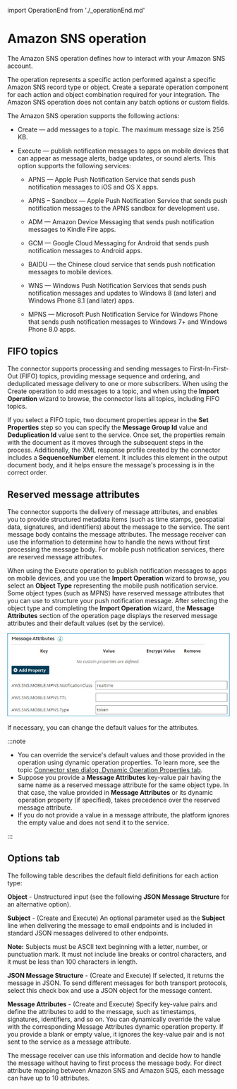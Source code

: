
import OperationEnd from './_operationEnd.md'

# Amazon SNS operation 

<head>
  <meta name="guidename" content="Integration"/>
  <meta name="context" content="GUID-1947a8d0-9d8a-4d00-8bb3-dbcd7a4121b9"/>
</head>


The Amazon SNS operation defines how to interact with your Amazon SNS account.

The operation represents a specific action performed against a specific Amazon SNS record type or object. Create a separate operation component for each action and object combination required for your integration. The Amazon SNS operation does not contain any batch options or custom fields.

The Amazon SNS operation supports the following actions:

-   Create — add messages to a topic. The maximum message size is 256 KB.

-   Execute — publish notification messages to apps on mobile devices that can appear as message alerts, badge updates, or sound alerts. This option supports the following services:

    -   APNS — Apple Push Notification Service that sends push notification messages to iOS and OS X apps.

    -   APNS – Sandbox — Apple Push Notification Service that sends push notification messages to the APNS sandbox for development use.

    -   ADM — Amazon Device Messaging that sends push notification messages to Kindle Fire apps.

    -   GCM — Google Cloud Messaging for Android that sends push notification messages to Android apps.

    -   BAIDU — the Chinese cloud service that sends push notification messages to mobile devices.

    -   WNS — Windows Push Notification Services that sends push notification messages and updates to Windows 8 \(and later\) and Windows Phone 8.1 \(and later\) apps.

    -   MPNS — Microsoft Push Notification Service for Windows Phone that sends push notification messages to Windows 7+ and Windows Phone 8.0 apps.


## FIFO topics 

The connector supports processing and sending messages to First-In-First-Out \(FIFO\) topics, providing message sequence and ordering, and deduplicated message delivery to one or more subscribers. When using the Create operation to add messages to a topic, and when using the **Import Operation** wizard to browse, the connector lists all topics, including FIFO topics.

If you select a FIFO topic, two document properties appear in the **Set Properties** step so you can specify the **Message Group Id** value and **Deduplication Id** value sent to the service. Once set, the properties remain with the document as it moves through the subsequent steps in the process. Additionally, the XML response profile created by the connector includes a **SequenceNumber** element. It includes this element in the output document body, and it helps ensure the message's processing is in the correct order.

## Reserved message attributes 

The connector supports the delivery of message attributes, and enables you to provide structured metadata items \(such as time stamps, geospatial data, signatures, and identifiers\) about the message to the service. The sent message body contains the message attributes. The message receiver can use the information to determine how to handle the news without first processing the message body. For mobile push notification services, there are reserved message attributes.

When using the Execute operation to publish notification messages to apps on mobile devices, and you use the **Import Operation** wizard to browse, you select an **Object Type** representing the mobile push notification service. Some object types \(such as MPNS\) have reserved message attributes that you can use to structure your push notification message. After selecting the object type and completing the **Import Operation** wizard, the **Message Attributes** section of the operation page displays the reserved message attributes and their default values \(set by the service\).

![MPNS reserved message attributes.](../Images/img-int-amazon_sns_reserved_message_attributes_a350dc37-88fa-4c48-a1df-6779c48931d4.jpg)

If necessary, you can change the default values for the attributes.

:::note

-   You can override the service's default values and those provided in the operation using dynamic operation properties. To learn more, see the topic [Connector step dialog, Dynamic Operation Properties tab](../Process%20building/int-Connector_shape_dialog_dynamic_operation_properties_tab_e473feba-b349-4b3b-8d82-2c3c9f94469b.md).
-   Suppose you provide a **Message Attributes** key-value pair having the same name as a reserved message attribute for the same object type. In that case, the value provided in **Message Attributes** or its dynamic operation property \(if specified\), takes precedence over the reserved message attribute.
-   If you do not provide a value in a message attribute, the platform ignores the empty value and does not send it to the service.

:::

## Options tab 

The following table describes the default field definitions for each action type:



**Object** - 
  Unstructured input \(see the following **JSON Message Structure** for an alternative option\).

**Subject** - 
 \(Create and Execute\) An optional parameter used as the **Subject** line when delivering the message to email endpoints and is included in standard JSON messages delivered to other endpoints.

 **Note:** Subjects must be ASCII text beginning with a letter, number, or punctuation mark. It must not include line breaks or control characters, and it must be less than 100 characters in length.

**JSON Message Structure** - 
 \(Create and Execute\) If selected, it returns the message in JSON. To send different messages for both transport protocols, select this check box and use a JSON object for the message content.

**Message Attributes** - 
 \(Create and Execute\) Specify key-value pairs and define the attributes to add to the message, such as timestamps, signatures, identifiers, and so on. You can dynamically override the value with the corresponding Message Attributes dynamic operation property. If you provide a blank or empty value, it ignores the key-value pair and is not sent to the service as a message attribute.

The message receiver can use this information and decide how to handle the message without having to first process the message body. For direct attribute mapping between Amazon SNS and Amazon SQS, each message can have up to 10 attributes.

<OperationEnd />
